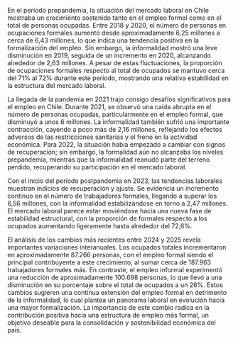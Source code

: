 En el período prepandemia, la situación del mercado laboral en Chile mostraba un crecimiento sostenido tanto en el empleo formal como en el total de personas ocupadas. Entre 2018 y 2020, el número de personas en ocupaciones formales aumentó desde aproximadamente 6,25 millones a cerca de 6,43 millones, lo que indica una tendencia positiva en la formalización del empleo. Sin embargo, la informalidad mostró una leve disminución en 2019, seguida de un incremento en 2020, alcanzando alrededor de 2,63 millones. A pesar de estas fluctuaciones, la proporción de ocupaciones formales respecto al total de ocupados se mantuvo cerca del 71% al 72% durante este período, mostrando una relativa estabilidad en la estructura del mercado laboral.

La llegada de la pandemia en 2021 trajo consigo desafíos significativos para el empleo en Chile. Durante 2021, se observó una caída abrupta en el número de personas ocupadas, particularmente en el empleo formal, que disminuyó a unos 6 millones. La informalidad también sufrió una importante contracción, cayendo a poco más de 2,16 millones, reflejando los efectos adversos de las restricciones sanitarias y el freno en la actividad económica. Para 2022, la situación había empezado a cambiar con signos de recuperación; sin embargo, la formalidad aún no alcanzaba los niveles prepandemia, mientras que la informalidad reanudó parte del terreno perdido, recuperando su participación en el mercado laboral.

Con el inicio del período postpandemia en 2023, las tendencias laborales muestran indicios de recuperación y ajuste. Se evidencia un incremento continuo en el número de trabajadores formales, llegando a superar los 6,56 millones, con la informalidad estabilizándose en torno a 2,47 millones. El mercado laboral parece estar moviéndose hacia una nueva fase de estabilidad estructural, con la proporción de formales respecto a los ocupados aumentando ligeramente hasta alrededor del 72,6%.

El análisis de los cambios más recientes entre 2024 y 2025 revela importantes variaciones interanuales. Los ocupados totales incrementaron en aproximadamente 87.266 personas, con el empleo formal siendo el principal contribuyente a este crecimiento, al sumar cerca de 187.963 trabajadores formales más. En contraste, el empleo informal experimentó una reducción de aproximadamente 100.698 personas, lo que llevó a una disminución en su porcentaje sobre el total de ocupados a un 26%. Estos cambios sugieren una continua extensión del empleo formal en detrimento de la informalidad, lo cual plantea un panorama laboral en evolución hacia una mayor formalización. La importancia de este cambio radica en la contribución positiva hacia una estructura de empleo más formal, un objetivo deseable para la consolidación y sostenibilidad económica del país.
